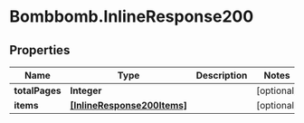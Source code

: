 # Bombbomb.InlineResponse200

## Properties
Name | Type | Description | Notes
------------ | ------------- | ------------- | -------------
**totalPages** | **Integer** |  | [optional] 
**items** | [**[InlineResponse200Items]**](InlineResponse200Items.md) |  | [optional] 


